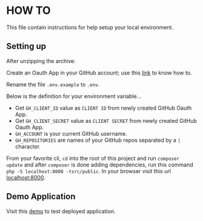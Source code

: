 # HOW TO

This file contain instructions for help setup your local environment.

## Setting up
After unzipping the archive:

Create an Oauth App in your GitHub account; use this [link](https://docs.github.com/en/developers/apps/creating-an-oauth-app) to know how to.

Rename the file `.env.example` to `.env`.

Below is the definition for your environment variable...

* Get `GH_CLIENT_ID` value as `CLIENT ID` from newly created GitHub Oauth App.
* Get `GH_CLIENT_SECRET` value as `CLIENT SECRET` from newly created GitHub Oauth App.
* `GH_ACCOUNT` is your current GitHub username.
* `GH_REPOSITORIES` are names of your GitHub repos separated by a `|` character.

From your favorite cli, `cd` into the root of this project and run `composer update` and after `composer` is done adding dependencies, run this command `php -S localhost:8000 -tsrc/public`.
In your browser visit this url [localhost:8000](http://localhost:8000).


## Demo Application
Visit this [demo](https://centrakanban.herokuapp.com/) to test deployed application.
